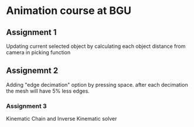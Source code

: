 # Animation course at BGU
## Assignment 1
Updating current selected object by calculating each object distance from camera in picking function 
## Assignemnt 2
Adding "edge decimation" option by pressing space. after each decimation the mesh will have 5% less edges.
### Assignment 3
Kinematic Chain and Inverse Kinematic solver